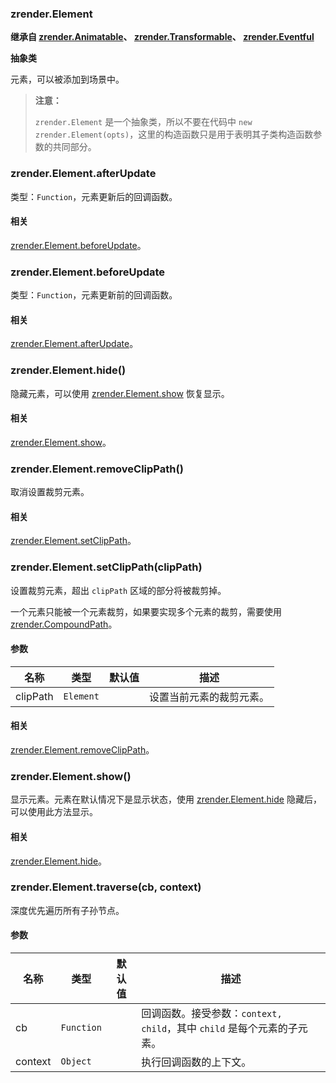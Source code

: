 ---
---

### zrender.Element

**继承自 [zrender.Animatable](#zrenderanimatable)、 [zrender.Transformable](#zrendertransformable)、 [zrender.Eventful](#zrendereventful)**

**抽象类**

元素，可以被添加到场景中。

> **注意：**
>
> `zrender.Element` 是一个抽象类，所以不要在代码中 `new zrender.Element(opts)`，这里的构造函数只是用于表明其子类构造函数参数的共同部分。



### zrender.Element.afterUpdate

类型：`Function`，元素更新后的回调函数。

#### 相关

[zrender.Element.beforeUpdate](#zrenderelementbeforeupdate)。



### zrender.Element.beforeUpdate

类型：`Function`，元素更新前的回调函数。

#### 相关

[zrender.Element.afterUpdate](#zrenderelementafterupdate)。



### zrender.Element.hide()

隐藏元素，可以使用 [zrender.Element.show](#zrenderelementshow) 恢复显示。

#### 相关

[zrender.Element.show](#zrenderelementshow)。



### zrender.Element.removeClipPath()

取消设置裁剪元素。

#### 相关

[zrender.Element.setClipPath](#zrenderelementsetclippathclippath)。



### zrender.Element.setClipPath(clipPath)

设置裁剪元素，超出 `clipPath` 区域的部分将被裁剪掉。

一个元素只能被一个元素裁剪，如果要实现多个元素的裁剪，需要使用 [zrender.CompoundPath](#zrendercompoundpath)。

#### 参数

|名称|类型|默认值|描述|
|---|---|---|---|
| clipPath | `Element` | | 设置当前元素的裁剪元素。 |

#### 相关

[zrender.Element.removeClipPath](#zrenderelementremoveclippath)。



### zrender.Element.show()

显示元素。元素在默认情况下是显示状态，使用 [zrender.Element.hide](#zrenderelementhide) 隐藏后，可以使用此方法显示。

#### 相关

[zrender.Element.hide](#zrenderelementhide)。



### zrender.Element.traverse(cb, context)

深度优先遍历所有子孙节点。

#### 参数

|名称|类型|默认值|描述|
|---|---|---|---|
|cb|`Function`||回调函数。接受参数：`context, child`，其中 `child` 是每个元素的子元素。|
|context|`Object`||执行回调函数的上下文。|
